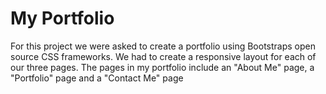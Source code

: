 # My Portfolio

 For this project we were asked to create a portfolio using Bootstraps open source CSS frameworks. We had to create a responsive 
 layout for each of our three pages. The pages in my portfolio include an "About Me" page, a "Portfolio" page and a "Contact Me"
 page

